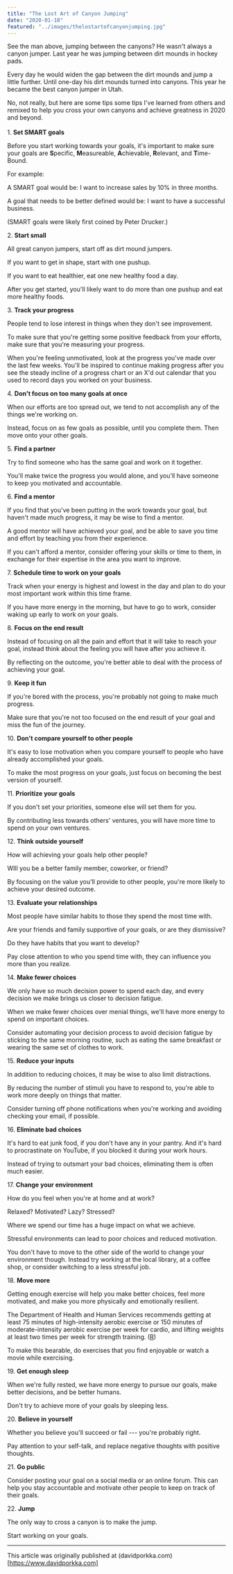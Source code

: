 ```yaml
---
title: "The Lost Art of Canyon Jumping"
date: "2020-01-18"
featured: "../images/thelostartofcanyonjumping.jpg"
---
```


See the man above, jumping between the canyons? He wasn't always a canyon jumper. Last year he was jumping between dirt mounds in hockey pads.

Every day he would widen the gap between the dirt mounds and jump a little further. Until one-day his dirt mounds turned into canyons. This year he became the best canyon jumper in Utah.

No, not really, but here are some tips some tips I've learned from others and remixed to help you cross your own canyons and achieve greatness in 2020 and beyond.<br/><br/>
1\. **Set SMART goals**

Before you start working towards your goals, it's important to make sure your goals are **S**pecific, **M**easureable, **A**chievable, **R**elevant, and **T**ime-Bound.

For example:

A SMART goal would be: I want to increase sales by 10% in three months.

A goal that needs to be better defined would be: I want to have a successful business.

(SMART goals were likely first coined by Peter Drucker.)

2\. **Start small**

All great canyon jumpers, start off as dirt mound jumpers.

If you want to get in shape, start with one pushup.

If you want to eat healthier, eat one new healthy food a day.

After you get started, you'll likely want to do more than one pushup and eat more healthy foods.

3\. **Track your progress**

People tend to lose interest in things when they don't see improvement.

To make sure that you're getting some positive feedback from your efforts, make sure that you're measuring your progress.

When you're feeling unmotivated, look at the progress you've made over the last few weeks. You'll be inspired to continue making progress after you see the steady incline of a progress chart or an X'd out calendar that you used to record days you worked on your business.

4\. **Don't focus on too many goals at once**

When our efforts are too spread out, we tend to not accomplish any of the things we're working on.

Instead, focus on as few goals as possible, until you complete them. Then move onto your other goals.

5\. **Find a partner**

Try to find someone who has the same goal and work on it together.

You'll make twice the progress you would alone, and you'll have someone to keep you motivated and accountable.

6\. **Find a mentor**

If you find that you've been putting in the work towards your goal, but haven't made much progress, it may be wise to find a mentor.

A good mentor will have achieved your goal, and be able to save you time and effort by teaching you from their experience.

If you can't afford a mentor, consider offering your skills or time to them, in exchange for their expertise in the area you want to improve.

7\. **Schedule time to work on your goals**

Track when your energy is highest and lowest in the day and plan to do your most important work within this time frame.

If you have more energy in the morning, but have to go to work, consider waking up early to work on your goals.

8\. **Focus on the end result**

Instead of focusing on all the pain and effort that it will take to reach your goal, instead think about the feeling you will have after you achieve it.

By reflecting on the outcome, you're better able to deal with the process of achieving your goal.

9\. **Keep it fun**

If you're bored with the process, you're probably not going to make much progress.

Make sure that you're not too focused on the end result of your goal and miss the fun of the journey.

10\. **Don't compare yourself to other people**

It's easy to lose motivation when you compare yourself to people who have already accomplished your goals.

To make the most progress on your goals, just focus on becoming the best version of yourself.

11\. **Prioritize your goals**

If you don't set your priorities, someone else will set them for you.

By contributing less towards others' ventures, you will have more time to spend on your own ventures.

12\. **Think outside yourself**

How will achieving your goals help other people?

WIll you be a better family member, coworker, or friend?

By focusing on the value you'll provide to other people, you're more likely to achieve your desired outcome.

13\. **Evaluate your relationships**

Most people have similar habits to those they spend the most time with.

Are your friends and family supportive of your goals, or are they dismissive?

Do they have habits that you want to develop?

Pay close attention to who you spend time with, they can influence you more than you realize.

14\. **Make fewer choices**

We only have so much decision power to spend each day, and every decision we make brings us closer to decision fatigue.

When we make fewer choices over menial things, we'll have more energy to spend on important choices.

Consider automating your decision process to avoid decision fatigue by sticking to the same morning routine, such as eating the same breakfast or wearing the same set of clothes to work.

15\. **Reduce your inputs**

In addition to reducing choices, it may be wise to also limit distractions.

By reducing the number of stimuli you have to respond to, you're able to work more deeply on things that matter.

Consider turning off phone notifications when you're working and avoiding checking your email, if possible.

16\. **Eliminate bad choices**

It's hard to eat junk food, if you don't have any in your pantry. And it's hard to procrastinate on YouTube, if you blocked it during your work hours.

Instead of trying to outsmart your bad choices, eliminating them is often much easier.

17\. **Change your environment**

How do you feel when you're at home and at work?

Relaxed? Motivated? Lazy? Stressed?

Where we spend our time has a huge impact on what we achieve.

Stressful environments can lead to poor choices and reduced motivation.

You don't have to move to the other side of the world to change your environment though. Instead try working at the local library, at a coffee shop, or consider switching to a less stressful job.

18\. **Move more**

Getting enough exercise will help you make better choices, feel more motivated, and make you more physically and emotionally resilient.

The Department of Health and Human Services recommends getting at least 75 minutes of high-intensity aerobic exercise or 150 minutes of moderate-intensity aerobic exercise per week for cardio, and lifting weights at least two times per week for strength training. ([R](https://www.hhs.gov/fitness/be-active/physical-activity-guidelines-for-americans/index.html))

To make this bearable, do exercises that you find enjoyable or watch a movie while exercising.

19\. **Get enough sleep**

When we're fully rested, we have more energy to pursue our goals, make better decisions, and be better humans.

Don't try to achieve more of your goals by sleeping less.

20\. **Believe in yourself**

Whether you believe you'll succeed or fail --- you're probably right.

Pay attention to your self-talk, and replace negative thoughts with positive thoughts.

21\. **Go public**

Consider posting your goal on a social media or an online forum. This can help you stay accountable and motivate other people to keep on track of their goals.

22\. **Jump**

The only way to cross a canyon is to make the jump.

Start working on your goals.

----------------------------------

This article was originally published at (davidporkka.com)[https://www.davidporkka.com]